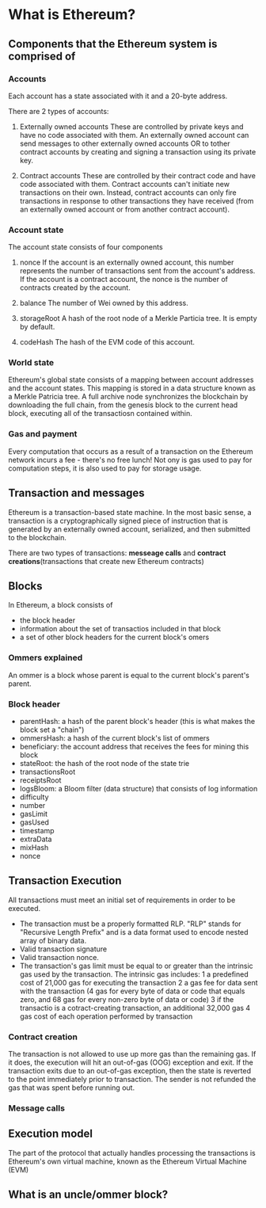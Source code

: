 # What is Ethereum?

## Components that the Ethereum system is comprised of

### Accounts
Each account has a state associated with it and a 20-byte address. 

There are 2 types of accounts: 
1. Externally owned accounts 
These are controlled by private keys and have no code associated with them. An externally owned account can send messages to other externally owned accounts OR to tother contract accounts by creating and signing a transaction using its private key. 

2. Contract accounts
These are controlled by their contract code and have code associated with them. Contract accounts can't initiate new transactions on their own. Instead, contract accounts can only fire transactions in response to other transactions they have received (from an externally owned account or from another contract account).  

### Account state
The account state consists of four components

1. nonce
If the account is an externally owned account, this number represents the number of transactions sent from the account's address. 
If the account is a contract account, the nonce is the number of contracts created by the account.

2. balance
The number of Wei owned by this address. 

3. storageRoot
A hash of the root node of a Merkle Particia tree. It is empty by default. 

4. codeHash
The hash of the EVM code of this account. 

### World state
Ethereum's global state consists of a mapping between account addresses and the account states. This mapping is stored in a data structure known as a Merkle Patricia tree. 
A full archive node synchronizes the blockchain by downloading the full chain, from the genesis block to the current head block, executing all of the transactiosn contained within.

### Gas and payment
Every computation that occurs as a result of a transaction on the Ethereum network incurs a fee - there's no free lunch!
Not ony is gas used to pay for computation steps, it is also used to pay for storage usage. 


## Transaction and messages
Ethereum is a transaction-based state machine. 
In the most basic sense, a transaction is a cryptographically signed piece of instruction that is generated by an externally owned account, serialized, and then submitted to the blockchain. 

There are two types of transactions: **messeage calls** and **contract creations**(transactions that create new Ethereum contracts)

## Blocks
In Ethereum, a block consists of 
- the block header
- information about the set of transactios included in that block
- a set of other block headers for the current block's omers

### Ommers explained
An ommer is a block whose parent is equal to the current block's parent's parent. 

### Block header
- parentHash: a hash of the parent block's header (this is what makes the block set a "chain")
- ommersHash: a hash of the current block's list of ommers
- beneficiary: the account address that receives the fees for mining this block
- stateRoot: the hash of the root node of the state trie
- transactionsRoot
- receiptsRoot
- logsBloom: a Bloom filter (data structure) that consists of log information
- difficulty
- number
- gasLimit
- gasUsed
- timestamp
- extraData
- mixHash
- nonce

## Transaction Execution
All transactions must meet an initial set of requirements in order to be executed. 
- The transaction must be a properly formatted RLP. "RLP" stands for "Recursive Length Prefix" and is a data format used to encode nested array of binary data.
- Valid transaction signature
- Valid transaction nonce. 
- The transaction's gas limit must be equal to or greater than the intrinsic gas used by the transaction. The intrinsic gas includes:
1 a predefined cost of 21,000 gas for executing the transaction
2 a gas fee for data sent with the transaction (4 gas for every byte of data or code that equals zero, and 68 gas for every non-zero byte of data or code)
3 if the transactio is a cotract-creating transaction, an additional 32,000 gas
4 gas cost of each operation performed by transaction


### Contract creation
The transaction is not allowed to use up more gas than the remaining gas. If it does, the execution will hit an out-of-gas (OOG) exception and exit. If the transaction exits due to an out-of-gas exception, then the state is reverted to the point immediately prior to transaction. The sender is not refunded the gas that was spent before running out.

### Message calls

## Execution model
The part of the protocol that actually handles processing the transactions is Ethereum's own virtual machine, known as the Ethereum Virtual Machine (EVM)



## What is an uncle/ommer block?

